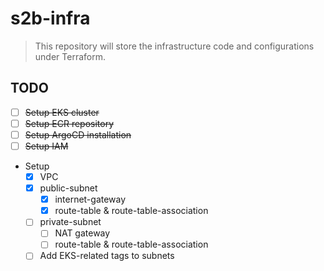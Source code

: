 # s2b-infra

> This repository will store the infrastructure code and configurations under Terraform.

## TODO

- [ ] ~~Setup EKS cluster~~
- [ ] ~~Setup ECR repository~~
- [ ] ~~Setup ArgoCD installation~~
- [ ] ~~Setup IAM~~
- Setup
    - [x] VPC
    - [x] public-subnet
        - [x] internet-gateway
        - [x] route-table & route-table-association
    - [ ] private-subnet
        - [ ] NAT gateway
        - [ ] route-table & route-table-association
    - [ ] Add EKS-related tags to subnets
